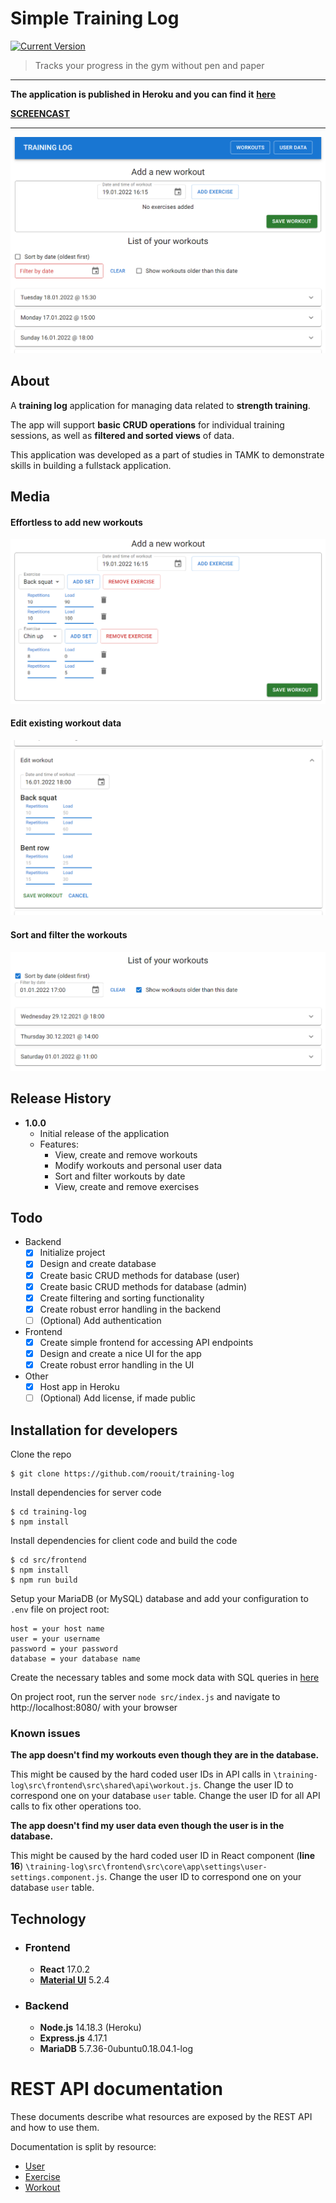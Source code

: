 # Simple Training Log

[![Current Version][current-version]][current-version]

> Tracks your progress in the gym without pen and paper
***
**The application is published in Heroku and you can find it** [**here**](https://simple-training-log.herokuapp.com/)

[**SCREENCAST**](https://vimeo.com/666228662)
***

![](docs/user.png)

## About

A **training log** application for managing data related to **strength training**.

The app will support **basic CRUD operations** for individual training sessions, as well as **filtered and sorted views** of data.

This application was developed as a part of studies in TAMK to demonstrate skills in building a fullstack application.

## Media

#### Effortless to add new workouts

![](docs/new.png)

#### Edit existing workout data

![](docs/edit.png)

#### Sort and filter the workouts

![](docs/sort.png)

## Release History

* **1.0.0**
  * Initial release of the application
  * Features:
    * View, create and remove workouts
    * Modify workouts and personal user data
    * Sort and filter workouts by date
    * View, create and remove exercises

## Todo

- Backend
  - [x] Initialize project
  - [x] Design and create database
  - [x] Create basic CRUD methods for database (user)
  - [x] Create basic CRUD methods for database (admin)
  - [x] Create filtering and sorting functionality
  - [x] Create robust error handling in the backend
  - [ ] (Optional) Add authentication
- Frontend
  - [x] Create simple frontend for accessing API endpoints
  - [x] Design and create a nice UI for the app
  - [x] Create robust error handling in the UI
- Other
  - [x] Host app in Heroku
  - [ ] (Optional) Add license, if made public

## Installation for developers

Clone the repo

```
$ git clone https://github.com/roouit/training-log
```

Install dependencies for server code

```
$ cd training-log
$ npm install
```

Install dependencies for client code and build the code

```
$ cd src/frontend
$ npm install
$ npm run build
```

Setup your MariaDB (or MySQL) database and add your configuration to `.env` file on project root:

```
host = your host name
user = your username
password = your password
database = your database name
```

Create the necessary tables and some mock data with SQL queries in [here](docs/db-creation-queries.sql)

On project root, run the server `node src/index.js` and navigate to http://localhost:8080/ with your browser

### Known issues

**The app doesn't find my workouts even though they are in the database.**

This might be caused by the hard coded user IDs in API calls in `\training-log\src\frontend\src\shared\api\workout.js`. Change the user ID to correspond one on your database `user` table. Change the user ID for all API calls to fix other operations too.

**The app doesn't find my user data even though the user is in the database.**

This might be caused by the hard coded user ID in React component (**line 16**) `\training-log\src\frontend\src\core\app\settings\user-settings.component.js`. Change the user ID to correspond one on your database `user` table.

## Technology

* ### Frontend
  * **React** 17.0.2
  * [**Material UI**](https://mui.com/) 5.2.4
* ### Backend
  * **Node.js** 14.18.3 (Heroku)
  * **Express.js** 4.17.1
  * **MariaDB** 5.7.36-0ubuntu0.18.04.1-log

# REST API documentation

These documents describe what resources are exposed by the REST API and how to use them.

Documentation is split by resource:
* [User](src/api/v1/docs/user-api.md)
* [Exercise](src/api/v1/docs/exercise-api.md)
* [Workout](src/api/v1/docs/workout-api.md)

<!-- Markdown link & img dfn's -->
[current-version]: https://img.shields.io/badge/version-1.0.0-green